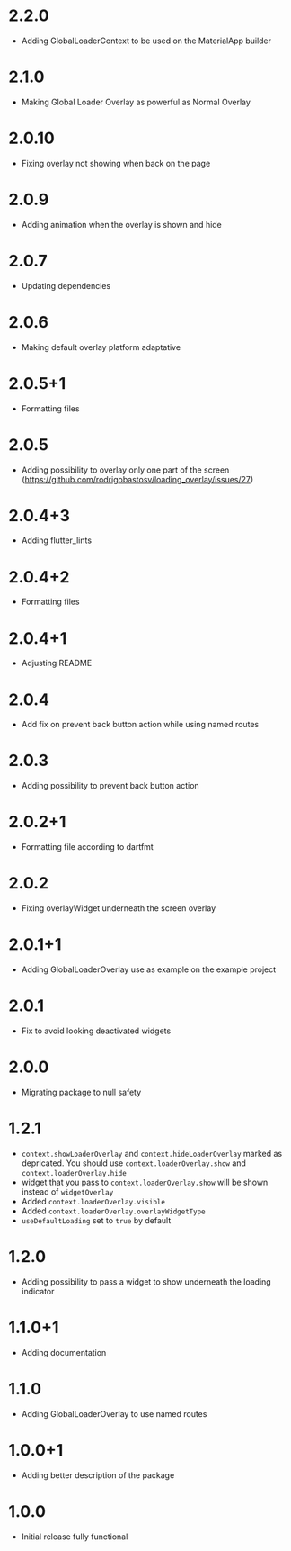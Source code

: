 # 2.2.0

- Adding GlobalLoaderContext to be used on the MaterialApp builder

# 2.1.0

- Making Global Loader Overlay as powerful as Normal Overlay

# 2.0.10

- Fixing overlay not showing when back on the page

# 2.0.9

- Adding animation when the overlay is shown and hide

# 2.0.7

- Updating dependencies

# 2.0.6

- Making default overlay platform adaptative

# 2.0.5+1

- Formatting files

# 2.0.5

- Adding possibility to overlay only one part of the screen (https://github.com/rodrigobastosv/loading_overlay/issues/27)

# 2.0.4+3

- Adding flutter_lints

# 2.0.4+2

- Formatting files

# 2.0.4+1

- Adjusting README

# 2.0.4

- Add fix on prevent back button action while using named routes

# 2.0.3

- Adding possibility to prevent back button action

# 2.0.2+1

- Formatting file according to dartfmt
 
# 2.0.2

- Fixing overlayWidget underneath the screen overlay

# 2.0.1+1

- Adding GlobalLoaderOverlay use as example on the example project

# 2.0.1

- Fix to avoid looking deactivated widgets

# 2.0.0

- Migrating package to null safety

# 1.2.1
 - `context.showLoaderOverlay` and `context.hideLoaderOverlay` marked as depricated. You should use `context.loaderOverlay.show` and `context.loaderOverlay.hide`
 - widget that you pass to `context.loaderOverlay.show` will be shown instead of `widgetOverlay`
 - Added `context.loaderOverlay.visible`
 - Added `context.loaderOverlay.overlayWidgetType`
 - `useDefaultLoading` set to `true` by default

# 1.2.0

- Adding possibility to pass a widget to show underneath the loading indicator

# 1.1.0+1

- Adding documentation

# 1.1.0

- Adding GlobalLoaderOverlay to use named routes

# 1.0.0+1

- Adding better description of the package

# 1.0.0

- Initial release fully functional


